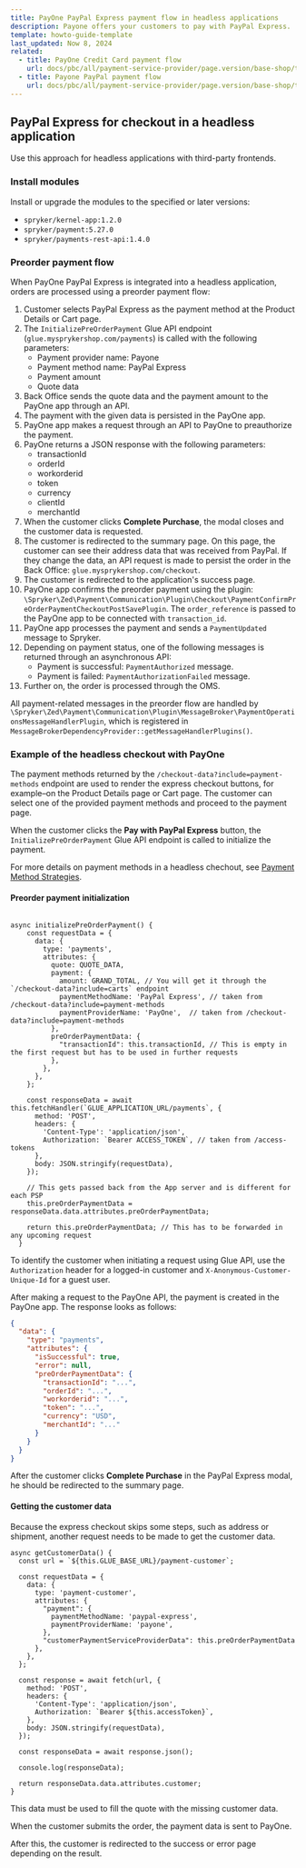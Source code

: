 ```yaml
---
title: PayOne PayPal Express payment flow in headless applications
description: Payone offers your customers to pay with PayPal Express.
template: howto-guide-template
last_updated: Now 8, 2024
related:
  - title: PayOne Credit Card payment flow
    url: docs/pbc/all/payment-service-provider/page.version/base-shop/third-party-integrations/payone/app-composition-platform-integration/payment-method-flows/payone-credit-card-payment-flow.html
  - title: Payone PayPal payment flow
    url: docs/pbc/all/payment-service-provider/page.version/base-shop/third-party-integrations/payone/app-composition-platform-integration/payment-method-flows/payone-paypal-payment-flow.html    
---
```


## PayPal Express for checkout in a headless application

Use this approach for headless applications with third-party frontends.

### Install modules

Install or upgrade the modules to the specified or later versions:
- `spryker/kernel-app:1.2.0`
- `spryker/payment:5.27.0`
- `spryker/payments-rest-api:1.4.0`

### Preorder payment flow

When PayOne PayPal Express is integrated into a headless application, orders are processed using a preorder payment flow:

1. Customer selects PayPal Express as the payment method at the Product Details or Cart page.
2. The `InitializePreOrderPayment` Glue API endpoint (`glue.mysprykershop.com/payments`) is called with the following parameters:
   * Payment provider name: Payone
   * Payment method name: PayPal Express
   * Payment amount
   * Quote data
3. Back Office sends the quote data and the payment amount to the PayOne app through an API.
4. The payment with the given data is persisted in the PayOne app.
5. PayOne app makes a request through an API to PayOne to preauthorize the payment.
6. PayOne returns a JSON response with the following parameters:
   * transactionId
   * orderId
   * workorderid
   * token
   * currency
   * clientId
   * merchantId
7. When the customer clicks **Complete Purchase**, the modal closes and the customer data is requested.
8. The customer is redirected to the summary page. On this page, the customer can see their address data that was received from PayPal. If they change the data, an API request is made to persist the order in the Back Office: `glue.mysprykershop.com/checkout`.
9. The customer is redirected to the application's success page.
10. PayOne app confirms the preorder payment using the plugin: `\Spryker\Zed\Payment\Communication\Plugin\Checkout\PaymentConfirmPreOrderPaymentCheckoutPostSavePlugin`.
    The `order_reference` is passed to the PayOne app to be connected with `transaction_id`.
11. PayOne app processes the payment and sends a `PaymentUpdated` message to Spryker.
12. Depending on payment status, one of the following messages is returned through an asynchronous API:
    * Payment is successful: `PaymentAuthorized` message.
    * Payment is failed: `PaymentAuthorizationFailed` message.
13. Further on, the order is processed through the OMS.

All payment-related messages in the preorder flow are handled by `\Spryker\Zed\Payment\Communication\Plugin\MessageBroker\PaymentOperationsMessageHandlerPlugin`, which is registered in `MessageBrokerDependencyProvider::getMessageHandlerPlugins()`.


### Example of the headless checkout with PayOne

The payment methods returned by the `/checkout-data?include=payment-methods` endpoint are used to render the express checkout buttons, for example–on the Product Details page or Cart page. The customer can select one of the provided payment methods and proceed to the payment page.

When the customer clicks the **Pay with PayPal Express** button, the `InitializePreOrderPayment` Glue API endpoint is called to initialize the payment.


For more details on payment methods in a headless chechout, see [Payment Method Strategies](/docs/pbc/all/payment-service-provider/202410.0/base-shop/payment-method-strategies.html).


#### Preorder payment initialization

```JS

async initializePreOrderPayment() {
    const requestData = {
      data: {
        type: 'payments',
        attributes: {
          quote: QUOTE_DATA,
          payment: {
            amount: GRAND_TOTAL, // You will get it through the `/checkout-data?include=carts` endpoint
            paymentMethodName: 'PayPal Express', // taken from /checkout-data?include=payment-methods
            paymentProviderName: 'PayOne',  // taken from /checkout-data?include=payment-methods
          },
          preOrderPaymentData: {
            "transactionId": this.transactionId, // This is empty in the first request but has to be used in further requests
          },
        },
      },
    };

    const responseData = await this.fetchHandler(`GLUE_APPLICATION_URL/payments`, {
      method: 'POST',
      headers: {
        'Content-Type': 'application/json',
        Authorization: `Bearer ACCESS_TOKEN`, // taken from /access-tokens
      },
      body: JSON.stringify(requestData),
    });

    // This gets passed back from the App server and is different for each PSP
    this.preOrderPaymentData = responseData.data.attributes.preOrderPaymentData;

    return this.preOrderPaymentData; // This has to be forwarded in any upcoming request
  }

```

To identify the customer when initiating a request using Glue API, use the `Authorization` header for a logged-in customer and `X-Anonymous-Customer-Unique-Id` for a guest user.

After making a request to the PayOne API, the payment is created in the PayOne app. The response looks as follows:

```JSON
{
  "data": {
    "type": "payments",
    "attributes": {
      "isSuccessful": true,
      "error": null,
      "preOrderPaymentData": {
        "transactionId": "...",
        "orderId": "...",
        "workorderid": "...",
        "token": "...",
        "currency": "USD",
        "merchantId": "..."
      }
    }
  }
}
```

After the customer clicks **Complete Purchase** in the PayPal Express modal, he should be redirected to the summary page.

#### Getting the customer data

Because the express checkout skips some steps, such as address or shipment, another request needs to be made to get the customer data.

```JS
async getCustomerData() {
  const url = `${this.GLUE_BASE_URL}/payment-customer`;

  const requestData = {
    data: {
      type: 'payment-customer',
      attributes: {
        "payment": {
          paymentMethodName: 'paypal-express',
          paymentProviderName: 'payone',
        },
        "customerPaymentServiceProviderData": this.preOrderPaymentData
      },
    },
  };

  const response = await fetch(url, {
    method: 'POST',
    headers: {
      'Content-Type': 'application/json',
      Authorization: `Bearer ${this.accessToken}`,
    },
    body: JSON.stringify(requestData),
  });

  const responseData = await response.json();

  console.log(responseData);

  return responseData.data.attributes.customer;
}
```

This data must be used to fill the quote with the missing customer data.

When the customer submits the order, the payment data is sent to PayOne.

After this, the customer is redirected to the success or error page depending on the result.
